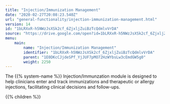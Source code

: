 ```yaml
---
title: "Injection/Immunization Management"
date: "2020-02-27T20:08:23.540Z"
url: "general-functionality/injection-immunization-management.html"
version: 14
id: "1bLRXxR-h5NWzJsXSk2cf_6ZjxljZuiBzTcQdmlvVrDA"
source: "https://drive.google.com/open?id=1bLRXxR-h5NWzJsXSk2cf_6ZjxljZuiBzTcQdmlvVrDA"
menu:
    main:
        name: "Injection/Immunization Management"
        identifier: "1bLRXxR-h5NWzJsXSk2cf_6ZjxljZuiBzTcQdmlvVrDA"
        parent: "1E0DKcCJjdeSPf_YjJUF7pMO72HzWYbsLw3cEmdGW5g0"
        weight: 2250
---
```









The {{% system-name %}} Injection/Immunzation module is designed to help clinicians enter and track immunizations and therapeutic or allergy injections, facilitating clinical decisions and follow-ups.







{{% children %}}


